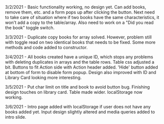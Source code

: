 3/2/2021 -  Basic functionality working, no design yet. Can add books, remove them, etc. and a form pops up after clicking the button. Next need to take care of situation where if two books have the same characteristics, it won't add a copy to the table/array. Also need to work on a "Did you read the book" toggle switch.

3/3/2021 - Duplicate copy books for array solved. However, problem still with toggle read on two identical books that needs to be fixed. Some more methods and code added to constructor.

3/4/2021 - All books created have a unique ID, which stops any problems with deleting duplicates in arrays and the table rows. Table css adjusted a bit. Buttons to fit Action side with Action header added. 'Hide' button added at bottom of form to disable form popup. Design also improved with ID and Library Card looking more interesting.

3/5/2021 - Put char limit on title and book to avoid button bug. Finishing design touches on library card. Table made wider. localStorage now working.

3/6/2021 - Intro page added with localStorage if user does not have any books added yet. Input design slightly altered and media queries added to intro slide.